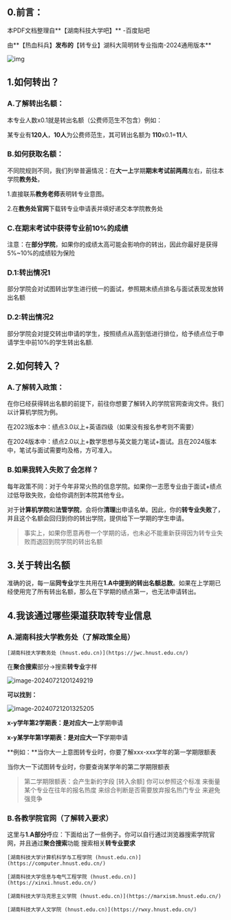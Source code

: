## 0.前言：

本PDF文档整理自**【湖南科技大学吧】** -百度贴吧

由**【热血科兵】**发布的**【转专业】湖科大简明转专业指南-2024通用版本**

![img](https://gss0.baidu.com/7Ls0a8Sm2Q5IlBGlnYG/sys/portraith/item/tb.1.63c571b9.1RmKb58SJAONiNsnUeEeuw?t=1702431215)

## 1.如何转出？

### A.了解转出名额：

本专业人数x0.1就是转出名额（公费师范生不包含）例如：

某专业有**120人**，**10人**为公费师范生，其可转出名额为 **110**x0.1=**11**人

### B.如何获取名额：

不同院规则不同，我们列举普遍情况：在**大一上**学期**期末考试前两周**左右，前往本学院**教务处**，

1.直接联系**教务老师**表明转专业意图。

2.在**教务处官网**下载转专业申请表并填好递交本学院教务处

### C.在期末考试中获得专业前10%的成绩

注意：在**部分学院**，如果你的成绩太高可能会影响你的转出，因此你最好是获得5%~10%的成绩较为保险

### D.1:转出情况1

部分学院会对试图转出学生进行统一的面试，参照期末绩点排名与面试表现发放转出名额

### D.2:转出情况2

部分学院会对提交转出申请的学生，按照绩点从高到低进行排位，给予绩点位于申请学生中前10%的学生转出名额.

## 2.如何转入？

### A.了解转入政策：

在你已经获得转出名额的前提下，前往你想要了解转入的学院官网查询文件。我们以计算机学院为例。

在2023版本中：绩点3.0以上+英语四级（如果没有报名参考则不需要）

在2024版本中：绩点2.0以上+数学思想与英文能力笔试+面试。且在2024版本中，笔试与面试需要均及格，方可准入。

### B.如果我转入失败了会怎样？

每年政策不同：对于今年非常火热的信息学院。如果你一志愿专业由于面试+绩点过低导致失败，会给你调剂到本院其他专业。

对于**计算机学院**和**法管学院**，会将你**清理**出申请名单。因此，你的**转专业失败**了，并且这个名额会回归到你的转出学院，提供给下一学期的学生申请。

> 事实上，如果你愿意再卷一个学期的话，也未必不能重新获得因为转专业失败而退回到院学院的转出名额

## 3.关于转出名额

准确的说，每一届**同专业**学生共用在**1.A中提到的转出名额总数**。如果在上学期已经使用完了所有转出名额，那么在下学期的绩点第一，也无法申请转出。

## 4.我该通过哪些渠道获取转专业信息

### A.湖南科技大学教务处（了解政策全局）

 `[湖南科技大学教务处 (hnust.edu.cn)](https://jwc.hnust.edu.cn/)`

在**聚合搜索**部分->搜索**转专业**字样

![image-20240721201249219](C:\Users\Administrator\AppData\Roaming\Typora\typora-user-images\image-20240721201249219.png)

**可以找到：**

![image-20240721201325205](C:\Users\Administrator\AppData\Roaming\Typora\typora-user-images\image-20240721201325205.png)

**x-y学年第2学期表：**是对应**大一上**学期申请

**x-y某学年第1学期表：**是对应**大一下**学期申请

**例如：**当你大一上意图转专业时，你要了解xxx-xxx学年的第一学期限额表

当你大一下试图转专业时，你要查询某学年的第二学期限额表

> 第二学期限额表：会产生新的字段 [转入余额] 你可以参照这个标准 来衡量某个专业在往年的报名热度 来综合判断是否需要放弃报名热门专业 来避免强竞争

### B.各教学院官网（了解转入要求）

这里与**1.A部分**呼应：下面给出了一些例子。你可以自行通过浏览器搜索学院官网，并且通过**聚合搜索**功能 搜索相关**转专业要求**

`[湖南科技大学计算机科学与工程学院 (hnust.edu.cn)](https://computer.hnust.edu.cn/)`

`[湖南科技大学信息与电气工程学院 (hnust.edu.cn)](https://xinxi.hnust.edu.cn/)`

`[湖南科技大学马克思主义学院 (hnust.edu.cn)](https://marxism.hnust.edu.cn/)`

`[湖南科技大学人文学院 (hnust.edu.cn)](https://rwxy.hnust.edu.cn/)`